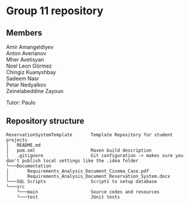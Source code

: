 # Group 11 repository

## Members
Amir Amangeldiyev  
Anton Averianov  
Mher Avetisyan  
Noel Leon Görmez  
Chingiz Kuanyshbay  
Sadeem Nasr  
Petar Nedyalkov  
Zeinelabeddine Zayoun    

Tutor: Paulo 

## Repository structure
```
ReservationSystemTemplate       Template Repository for student projects
│   README.md
│   pom.xml                     Maven build description
│   .gitignore                  Git configuration -> makes sure you don't publish local settings like the .idea folder
└───Documentation
│       Requirements_Analysis_Document_Cinema_Case.pdf
│       Requirements_Analysis_Document_Reservation_System.docx
└───SQL Scripts                 Scripts to setup database
└───src
    └───main                    Source codes and resources
    └───test                    JUnit tests
```

